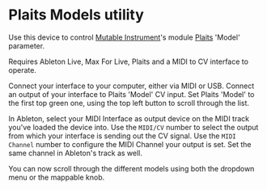# Plaits Models utility

Use this device to control [Mutable Instrument](https://mutable-instruments.net/)'s module [Plaits](https://mutable-instruments.net/modules/plaits/) 'Model' parameter.

Requires Ableton Live, Max For Live, Plaits and a MIDI to CV interface to operate.

Connect your interface to your computer, either via MIDI or USB. Connect an output of your interface to Plaits 'Model' CV input. Set Plaits 'Model' to the first top green one, using the top left button to scroll through the list.

In Ableton, select your MIDI Interface as output device on the MIDI track you've loaded the device into. Use the `MIDI/CV` number to select the output from which your interface is sending out the CV signal. Use the `MIDI Channel` number to configure the MIDI Channel your output is set. Set the same channel in Ableton's track as well.

You can now scroll through the different models using both the dropdown menu or the mappable knob.
